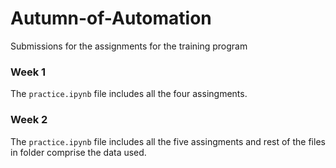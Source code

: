# Autumn-of-Automation
Submissions for the assignments for the training program

### Week 1
The `practice.ipynb` file includes all the four assingments.

### Week 2
The `practice.ipynb` file includes all the five assingments and rest of the files in folder comprise the data used. 
